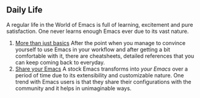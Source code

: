 ## Daily Life

A regular life in the World of Emacs is full of learning, excitement and pure satisfaction. One never learns enough Emacs ever due to its vast nature.

1. [More than just basics](01-more-than-just-basics.md)
   After the point when you manage to convince yourself to use Emacs in your workflow and after getting a bit comfortable with it, there are cheatsheets, detailed references that you can keep coming back to everyday.
2. [Share your Emacs](02-share-your-emacs.md)
   A stock Emacs transforms into *your Emacs* over a period of time due to its extensibility and customizable nature. One trend with Emacs users is that they share their configurations with the community and it helps in unimaginable ways.
